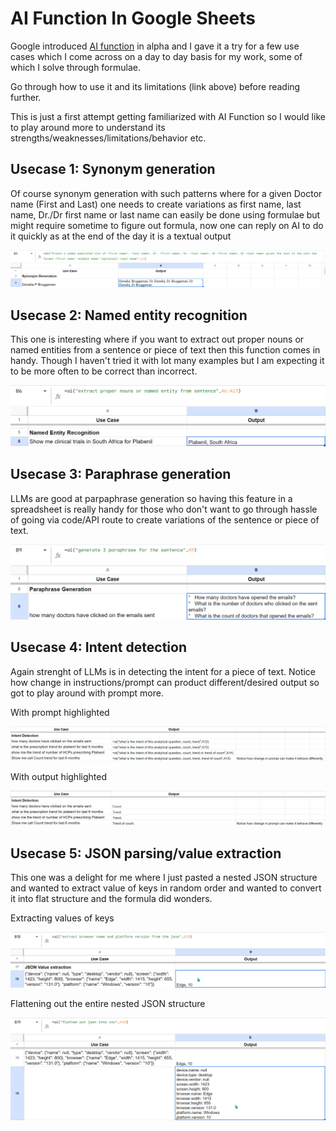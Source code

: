 # AI Function In Google Sheets

Google introduced [AI function](https://support.google.com/docs/answer/15877199?hl=en_SE) in alpha and I gave it a try for a few use cases which I come across on a day to day basis for my work, some of which I solve through formulae.

Go through how to use it and its limitations (link above) before reading further.

This is just a first attempt getting familiarized with AI Function so I would like to play around more to understand its strengths/weaknesses/limitations/behavior etc.

## Usecase 1: Synonym generation

Of course synonym generation with such patterns where for a given Doctor name (First and Last) one needs to create variations as first name, last name, Dr./Dr first name or last name can easily be done using formulae but might require sometime to figure out formula, now one can reply on AI to do it quickly as at the end of the day it is a textual output

![syngen](/images/syn_gen.png)

## Usecase 2: Named entity recognition

This one is interesting where if you want to extract out proper nouns or named entities from a sentence or piece of text then this function comes in handy. Though I haven't tried it with lot many examples but I am expecting it to be more often to be correct than incorrect.

![ner](/images/ner.png)

## Usecase 3: Paraphrase generation

LLMs are good at parpaphrase generation so having this feature in a spreadsheet is really handy for those who don't want to go through hassle of going via code/API route to create variations of the sentence or piece of text.

![paragen](/images/paragen.png)

## Usecase 4: Intent detection

Again strenght of LLMs is in detecting the intent for a piece of text. Notice how change in instructions/prompt can product different/desired output so got to play around with prompt more.

With prompt highlighted

![id1](/images/id1.png)

With output highlighted

![id2](/images/id2.png)

## Usecase 5: JSON parsing/value extraction

This one was a delight for me where I just pasted a nested JSON structure and wanted to extract value of keys in random order and wanted to convert it into flat structure and the formula did wonders.

Extracting values of keys

![key](/images/key.png)

Flattening out the entire nested JSON structure

![flatten](/images/flatten.png)